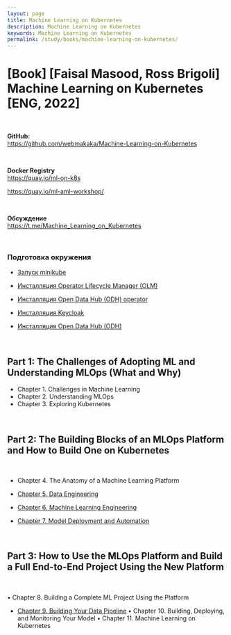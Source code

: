 ```yaml
---
layout: page
title: Machine Learning on Kubernetes
description: Machine Learning on Kubernetes
keywords: Machine Learning on Kubernetes
permalink: /study/books/machine-learning-on-kubernetes/
---
```


# [Book] [Faisal Masood, Ross Brigoli] Machine Learning on Kubernetes [ENG, 2022]

<br/>

**GitHub:**  
https://github.com/webmakaka/Machine-Learning-on-Kubernetes

<br/>

**Docker Registry**  
https://quay.io/ml-on-k8s

https://quay.io/ml-aml-workshop/

<br/>

**Обсуждение**  
https://t.me/Machine_Learning_on_Kubernetes

<br/>

### Подготовка окружения

- [Запуск minikube](/study/books/machine-learning-on-kubernetes/environment/run-minikube/)

- [Инсталляция Operator Lifecycle Manager (OLM)](/study/books/machine-learning-on-kubernetes/environment/installing-operator-lifecycle-manager/)

- [Инсталляция Open Data Hub (ODH) operator](/study/books/machine-learning-on-kubernetes/environment/installing-the-open-data-hub-operator/)

- [Инсталляция Keycloak](/study/books/machine-learning-on-kubernetes/environment/installing-keycloak/)

- [Инсталляция Open Data Hub (ODH)](/study/books/machine-learning-on-kubernetes/environment/installing-open-data-hub/)

<br/>

## Part 1: The Challenges of Adopting ML and Understanding MLOps (What and Why)

- Chapter 1. Challenges in Machine Learning
- Chapter 2. Understanding MLOps
- Chapter 3. Exploring Kubernetes

<br/>

## Part 2: The Building Blocks of an MLOps Platform and How to Build One on Kubernetes

<br/>

- Chapter 4. The Anatomy of a Machine Learning Platform

- [Chapter 5. Data Engineering](/study/books/machine-learning-on-kubernetes/data-engineering/)

- [Chapter 6. Machine Learning Engineering](/study/books/machine-learning-on-kubernetes/machine-learning-engineering/)

- [Chapter 7. Model Deployment and Automation](/study/books/machine-learning-on-kubernetes/model-deployment-and-automation/)

<br/>

## Part 3: How to Use the MLOps Platform and Build a Full End-to-End Project Using the New Platform

<br/>

• Chapter 8. Building a Complete ML Project Using the Platform

- [Chapter 9. Building Your Data Pipeline](/study/books/machine-learning-on-kubernetes/building-your-data-pipeline/)
  • Chapter 10. Building, Deploying, and Monitoring Your Model
  • Chapter 11. Machine Learning on Kubernetes
